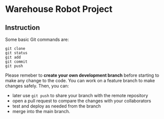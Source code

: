 # Warehouse Robot Project

## Instruction
Some basic Git commands are:
```
git clone
git status
git add
git commit
git push
```

Please remeber to **create your own development branch** before starting to make any change to the code. You can work on a feature branch to make changes safely. Then, you can:
* later use ```git push``` to share your branch with the remote repository
* open a pull request to compare the changes with your collaborators
* test and deploy as needed from the branch
* merge into the main branch.
